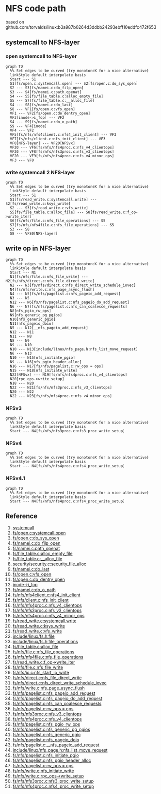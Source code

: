 # NFS code path

based on github.com/torvalds/linux:b3a987b0264d3ddbb24293ebff10eddfc472f653

## systemcall to NFS-layer

### open systemcall to NFS-layer

```mermaid
graph TD
  %% Set edges to be curved (try monotoneX for a nice alternative)
  linkStyle default interpolate basis
  Start --- S1
  S1[fs/open.c:systemcall.open] --- S2[fs/open.c:do_sys_open]
  S2 --- S3[fs/namei.c:do_filp_open]
  S3 --- S4[fs/namei.c:path_openat]
  S4 --- S5[fs/file_table.c:alloc_empty_file]
  S5 --- S7[fs/file_table.c:__alloc_file]
  S4 --- S8[fs/namei.c:do_last]
  S8 --- VF1[fs/open.c:vfs_open]
  VF1 --- VF2[fs/open.c:do_dentry_open]
  VF3[inode->i_fop] --- VF2
  S4 --- S9[fs/namei.c:do_o_path]
  S9 --- VF4[inode]
  VF4 --- VF2
  VF5[fs/nfs/nfs4client.c:nfs4_init_client] --- VF3
  VF7[fs/nfs/client.c:nfs_init_client] --- VF3
  VF0[NFS-layer] --- VF20[NFSvx]
  VF20 --- VF6[fs/nfs/nfs4proc.c:nfs_v4_clientops]
  VF20 --- VF8[fs/nfs/nfs3proc.c:nfs_v3_clientops]
  VF20 --- VF9[fs/nfs/nfs4proc.c:nfs_v4_minor_ops]
  VF3 --- VF0
```

### write systemcall 2 NFS-layer

```mermaid
graph TD
  %% Set edges to be curved (try monotoneX for a nice alternative)
  linkStyle default interpolate basis
  Start --- S1
  S1[fs/read_write.c:systemcall.write] --- S2[fs/read_write.c:ksys_write]
  S2 --- S3[fs/read_write.c:vfs_write]
  S5[fs/file_table.c:alloc_file] --- S8[fs/read_write.c:f_op->write_iter]
  S6[fs/nfs/file.c:nfs_file_operations] --- S5
  S7[fs/nfs/nfs4file.c:nfs_file_operations] --- S5
  S3 --- S8
  S8 --- VFS0[NFS-layer]
```

## write op in NFS-layer


```mermaid
graph TD
  %% Set edges to be curved (try monotoneX for a nice alternative)
  linkStyle default interpolate basis
  Start --- N1
  N1[fs/nfs/file.c:nfs_file_write] --- N2[fs/nfs/direct.c:nfs_file_direct_write]
  N2 --- N3[fs/nfs/direct.c:nfs_direct_write_schedule_iovec]
  N4[fs/nfs/write.c:nfs_page_async_flush]
  N4 --- N5[fs/nfs/pagelist.c:nfs_pageio_add_request]
  N3 --- N5
  N12 --- N6[fs/nfs/pagelist.c:nfs_pageio_do_add_request]
  N6 --- N7[fs/nfs/pagelist.c:nfs_can_coalesce_requests]
  N8[nfs_pgio_rw_ops]
  N9[nfs_generic_pg_pgios]
  N10[nfs_generic_pgio]
  N11[nfs_pageio_doio]
  N5 --- N12[__nfs_pageio_add_request] 
  N12 --- N11
  N11 --- N8
  N8 --- N9
  N9 --- N10
  N10 --- N13[include/linux/nfs_page.h:nfs_list_move_request]
  N6 --- N13
  N10 --- N15[nfs_initiate_pgio]
  N9 --- N16[nfs_pgio_header_alloc]
  N16 --- N17[fs/nfs/pagelist.c:rw_ops = ops]
  N15 --- N18[nfs_initiate_write]
  N22[NFSvx] --- N19[fs/nfs/nfs4proc.c:nfs_v4_clientops]
  N20[rpc_ops->write_setup]
  N18 --- N20
  N22 --- N21[fs/nfs/nfs3proc.c:nfs_v3_clientops]
  N20 --- N22
  N22 --- N23[fs/nfs/nfs4proc.c:nfs_v4_minor_ops]
```

### NFSv3

```mermaid
graph TD
  %% Set edges to be curved (try monotoneX for a nice alternative)
  linkStyle default interpolate basis
  Start --- N4[fs/nfs/nfs3proc.c:nfs3_proc_write_setup]
```

### NFSv4

```mermaid
graph TD
  %% Set edges to be curved (try monotoneX for a nice alternative)
  linkStyle default interpolate basis
  Start --- N4[fs/nfs/nfs4proc.c:nfs4_proc_write_setup]
```

### NFSv4.1

```mermaid
graph TD
  %% Set edges to be curved (try monotoneX for a nice alternative)
  linkStyle default interpolate basis
  Start --- N4[fs/nfs/nfs4proc.c:nfs4_proc_write_setup]
```

## Reference

1. [systemcall](https://0xax.gitbooks.io/linux-insides/content/SysCall/linux-syscall-5.html)
2. [fs/open.c:systemcall.open](https://github.com/torvalds/linux/blob/2be7d348fe924f0c5583c6a805bd42cecda93104/fs/open.c#L1110)
3. [fs/open.c:do_sys_open](https://github.com/torvalds/linux/blob/2be7d348fe924f0c5583c6a805bd42cecda93104/fs/open.c#L1082)
4. [fs/namei.c:do_filp_open](https://github.com/torvalds/linux/blob/7ada90eb9c7ae4a8eb066f8e9b4d80122f0363db/fs/namei.c#L3559)
5. [fs/namei.c:path_openat](https://github.com/torvalds/linux/blob/7ada90eb9c7ae4a8eb066f8e9b4d80122f0363db/fs/namei.c#L3520)
6. [fs/file_table.c:alloc_empty_file](https://github.com/torvalds/linux/blob/298fb76a5583900a155d387efaf37a8b39e5dea2/fs/file_table.c#L134)
7. [fs/file_table.c:__alloc_file](https://github.com/torvalds/linux/blob/298fb76a5583900a155d387efaf37a8b39e5dea2/fs/file_table.c#L96)
8. [security/security.c:security_file_alloc](https://github.com/torvalds/linux/blob/c2da5bdc66a377f0b82ee959f19f5a6774706b83/security/security.c#L1382)
9. [fs/namei.c:do_last](https://github.com/torvalds/linux/blob/7ada90eb9c7ae4a8eb066f8e9b4d80122f0363db/fs/namei.c#L3264)
10. [fs/open.c:vfs_open](https://github.com/torvalds/linux/blob/2be7d348fe924f0c5583c6a805bd42cecda93104/fs/open.c#L911)
11. [fs/open.c:do_dentry_open](https://github.com/torvalds/linux/blob/2be7d348fe924f0c5583c6a805bd42cecda93104/fs/open.c#L736)
12. [inode->i_fop](https://github.com/torvalds/linux/blob/95207d554b968a552cc93a834af6c1ec295ebaba/fs/nfs/inode.c#L469)
13. [fs/namei.c:do_o_path](https://github.com/torvalds/linux/blob/7ada90eb9c7ae4a8eb066f8e9b4d80122f0363db/fs/namei.c#L3508)
14. [fs/nfs/nfs4client.c:nfs4_init_client](https://github.com/torvalds/linux/blob/95207d554b968a552cc93a834af6c1ec295ebaba/fs/nfs/nfs4client.c#L373)
15. [fs/nfs/client.c:nfs_init_client](https://github.com/torvalds/linux/blob/95207d554b968a552cc93a834af6c1ec295ebaba/fs/nfs/client.c#L634)
16. [fs/nfs/nfs4proc.c:nfs_v4_clientops](https://github.com/torvalds/linux/blob/95207d554b968a552cc93a834af6c1ec295ebaba/fs/nfs/nfs4proc.c#L9996)
17. [fs/nfs/nfs3proc.c:nfs_v3_clientops](https://github.com/torvalds/linux/blob/0576f0602a4926b0027fdd7561a1c0053fa99d26/fs/nfs/nfs3proc.c#L984)
18. [fs/nfs/nfs4proc.c:nfs_v4_minor_ops](https://github.com/torvalds/linux/blob/95207d554b968a552cc93a834af6c1ec295ebaba/fs/nfs/nfs4proc.c#L9944)
19. [fs/read_write.c:systemcall.write](https://github.com/torvalds/linux/blob/2be7d348fe924f0c5583c6a805bd42cecda93104/fs/read_write.c#L620)
20. [fs/read_write.c:ksys_write](https://github.com/torvalds/linux/blob/dd469a456047af5eb1ee0bcfc8fe61f5940ef0e0/fs/read_write.c#L600)
21. [fs/read_write.c:vfs_write](https://github.com/torvalds/linux/blob/dd469a456047af5eb1ee0bcfc8fe61f5940ef0e0/fs/read_write.c#L542)
22. [include/linux/fs.h:file](https://github.com/torvalds/linux/blob/97eeb4d9d755605385fa329da9afa38729f3413c/include/linux/fs.h#L935)
23. [include/linux/fs.h:file_operations](https://github.com/torvalds/linux/blob/97eeb4d9d755605385fa329da9afa38729f3413c/include/linux/fs.h#L1821)
24. [fs/file_table.c:alloc_file](https://github.com/torvalds/linux/blob/298fb76a5583900a155d387efaf37a8b39e5dea2/fs/file_table.c#L188)
25. [fs/nfs/file.c:nfs_file_operations](https://github.com/torvalds/linux/blob/95207d554b968a552cc93a834af6c1ec295ebaba/fs/nfs/file.c#L835)
26. [fs/nfs/nfs4file.c:nfs_file_operations](https://github.com/torvalds/linux/blob/95207d554b968a552cc93a834af6c1ec295ebaba/fs/nfs/nfs4file.c#L405)
27. [fs/read_write.c:f_op->write_iter](https://github.com/torvalds/linux/blob/dd469a456047af5eb1ee0bcfc8fe61f5940ef0e0/fs/read_write.c#L495)
28. [fs/nfs/file.c:nfs_file_write](https://github.com/torvalds/linux/blob/95207d554b968a552cc93a834af6c1ec295ebaba/fs/nfs/file.c#L593)
29. [fs/nfs/io.c:nfs_start_io_write](https://github.com/torvalds/linux/blob/ebc551f2b8f905eca0e25c476c1e5c098cd92103/fs/nfs/io.c#L78)
30. [fs/nfs/direct.c:nfs_file_direct_write](https://github.com/torvalds/linux/blob/1c0cc5f1ae5ee5a6913704c0d75a6e99604ee30a/fs/nfs/direct.c#L955)
31. [fs/nfs/direct.c:nfs_direct_write_schedule_iovec](https://github.com/torvalds/linux/blob/1c0cc5f1ae5ee5a6913704c0d75a6e99604ee30a/fs/nfs/direct.c#L851)
32. [fs/nfs/write.c:nfs_page_async_flush](https://github.com/torvalds/linux/blob/1c0cc5f1ae5ee5a6913704c0d75a6e99604ee30a/fs/nfs/write.c#L606)
33. [fs/nfs/pagelist.c:nfs_pageio_add_request](https://github.com/torvalds/linux/blob/9e8312f5e160ade069e131d54ab8652cf0e86e1a/fs/nfs/pagelist.c#L1165)
34. [fs/nfs/pagelist.c:nfs_pageio_do_add_request](https://github.com/torvalds/linux/blob/9e8312f5e160ade069e131d54ab8652cf0e86e1a/fs/nfs/pagelist.c#L968)
35. [fs/nfs/pagelist.c:nfs_can_coalesce_requests](https://github.com/torvalds/linux/blob/9e8312f5e160ade069e131d54ab8652cf0e86e1a/fs/nfs/pagelist.c#L925)
36. [fs/nfs/pagelist.c:rw_ops = ops](https://github.com/torvalds/linux/blob/9e8312f5e160ade069e131d54ab8652cf0e86e1a/fs/nfs/pagelist.c#L522)
37. [fs/nfs/nfs3proc.c:nfs_v3_clientops](https://github.com/torvalds/linux/blob/0576f0602a4926b0027fdd7561a1c0053fa99d26/fs/nfs/nfs3proc.c#L984)
38. [fs/nfs/nfs4proc.c:nfs_v4_clientops](https://github.com/torvalds/linux/blob/95207d554b968a552cc93a834af6c1ec295ebaba/fs/nfs/nfs4proc.c#L9996)
39. [fs/nfs/pagelist.c:nfs_pgio_rw_ops](https://github.com/torvalds/linux/blob/9e8312f5e160ade069e131d54ab8652cf0e86e1a/fs/nfs/pagelist.c#L1346)
40. [fs/nfs/pagelist.c:nfs_generic_pg_pgios](https://github.com/torvalds/linux/blob/a7b905c7d17ae0e5cf3d5687ba915efe27c9d19a/fs/nfs/pagelist.c#L819)
41. [fs/nfs/pagelist.c:nfs_generic_pgio](https://github.com/torvalds/linux/blob/a7b905c7d17ae0e5cf3d5687ba915efe27c9d19a/fs/nfs/pagelist.c#L758)
42. [fs/nfs/pagelist.c:nfs_pageio_doio](https://github.com/torvalds/linux/blob/a7b905c7d17ae0e5cf3d5687ba915efe27c9d19a/fs/nfs/pagelist.c#L1003)
43. [fs/nfs/pagelist.c:__nfs_pageio_add_request](https://github.com/torvalds/linux/blob/a7b905c7d17ae0e5cf3d5687ba915efe27c9d19a/fs/nfs/pagelist.c#L1042)
44. [include/linux/nfs_page.h:nfs_list_move_request](https://github.com/torvalds/linux/blob/a7b905c7d17ae0e5cf3d5687ba915efe27c9d19a/include/linux/nfs_page.h#L173)
45. [fs/nfs/pagelist.c:nfs_initiate_pgio](https://github.com/torvalds/linux/blob/a7b905c7d17ae0e5cf3d5687ba915efe27c9d19a/fs/nfs/pagelist.c#L613)
46. [fs/nfs/pagelist.c:nfs_pgio_header_alloc](https://github.com/torvalds/linux/blob/a7b905c7d17ae0e5cf3d5687ba915efe27c9d19a/fs/nfs/pagelist.c#L516)
47. [fs/nfs/pagelist.c:rw_ops = ops](https://github.com/torvalds/linux/blob/a7b905c7d17ae0e5cf3d5687ba915efe27c9d19a/fs/nfs/pagelist.c#L522)
48. [fs/nfs/write.c:nfs_initiate_write](https://github.com/torvalds/linux/blob/a7b905c7d17ae0e5cf3d5687ba915efe27c9d19a/fs/nfs/write.c#L1397)
49. [fs/nfs/write.c:rpc_ops->write_setup](https://github.com/torvalds/linux/blob/a7b905c7d17ae0e5cf3d5687ba915efe27c9d19a/fs/nfs/write.c#L1405)
50. [fs/nfs/nfs3proc.c:nfs3_proc_write_setup](https://github.com/torvalds/linux/blob/a7b905c7d17ae0e5cf3d5687ba915efe27c9d19a/fs/nfs/nfs3proc.c#L860)
51. [fs/nfs/nfs4proc.c:nfs4_proc_write_setup](https://github.com/torvalds/linux/blob/a7b905c7d17ae0e5cf3d5687ba915efe27c9d19a/fs/nfs/nfs4proc.c#L5276)